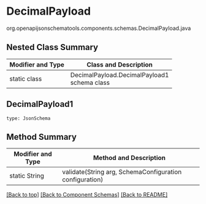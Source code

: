 # DecimalPayload
org.openapijsonschematools.components.schemas.DecimalPayload.java

## Nested Class Summary
| Modifier and Type | Class and Description |
| ----------------- | ---------------------- |
| static class | DecimalPayload.DecimalPayload1<br> schema class |

## DecimalPayload1
```
type: JsonSchema
```

## Method Summary
| Modifier and Type | Method and Description |
| ----------------- | ---------------------- |
| static String | validate(String arg, SchemaConfiguration configuration) |

[[Back to top]](#top) [[Back to Component Schemas]](../../../README.md#Component-Schemas) [[Back to README]](../../../README.md)
